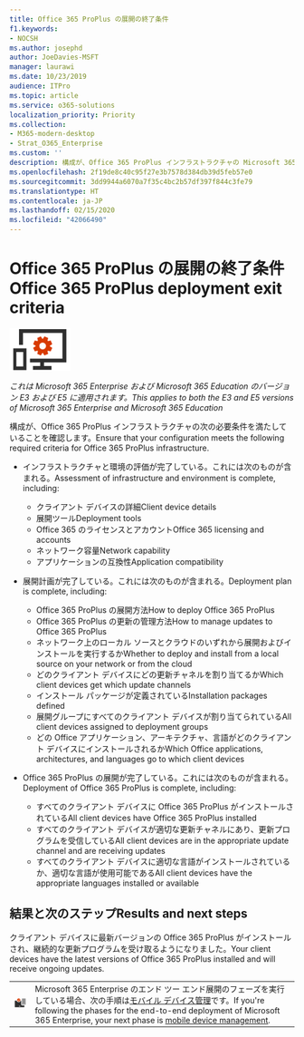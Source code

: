 ```yaml
---
title: Office 365 ProPlus の展開の終了条件
f1.keywords:
- NOCSH
ms.author: josephd
author: JoeDavies-MSFT
manager: laurawi
ms.date: 10/23/2019
audience: ITPro
ms.topic: article
ms.service: o365-solutions
localization_priority: Priority
ms.collection:
- M365-modern-desktop
- Strat_O365_Enterprise
ms.custom: ''
description: 構成が、Office 365 ProPlus インフラストラクチャの Microsoft 365 Enterprise の終了条件を満たしていることを確認します。
ms.openlocfilehash: 2f19de8c40c95f27e3b7578d384db39d5feb57e0
ms.sourcegitcommit: 3dd9944a6070a7f35c4bc2b57df397f844c3fe79
ms.translationtype: HT
ms.contentlocale: ja-JP
ms.lasthandoff: 02/15/2020
ms.locfileid: "42066490"
---
```

# <a name="office-365-proplus-deployment-exit-criteria"></a><span data-ttu-id="83926-103">Office 365 ProPlus の展開の終了条件</span><span class="sxs-lookup"><span data-stu-id="83926-103">Office 365 ProPlus deployment exit criteria</span></span>

![フェーズ 4: Office 365 ProPlus](../media/deploy-foundation-infrastructure/O365proplus_icon-small.png)

<span data-ttu-id="83926-105">*これは Microsoft 365 Enterprise および Microsoft 365 Education のバージョン E3 および E5 に適用されます。*</span><span class="sxs-lookup"><span data-stu-id="83926-105">*This applies to both the E3 and E5 versions of Microsoft 365 Enterprise and Microsoft 365 Education*</span></span>

<span data-ttu-id="83926-106">構成が、Office 365 ProPlus インフラストラクチャの次の必要条件を満たしていることを確認します。</span><span class="sxs-lookup"><span data-stu-id="83926-106">Ensure that your configuration meets the following required criteria for Office 365 ProPlus infrastructure.</span></span>

- <span data-ttu-id="83926-107">インフラストラクチャと環境の評価が完了している。これには次のものが含まれる。</span><span class="sxs-lookup"><span data-stu-id="83926-107">Assessment of infrastructure and environment is complete, including:</span></span>

    - <span data-ttu-id="83926-108">クライアント デバイスの詳細</span><span class="sxs-lookup"><span data-stu-id="83926-108">Client device details</span></span>
    - <span data-ttu-id="83926-109">展開ツール</span><span class="sxs-lookup"><span data-stu-id="83926-109">Deployment tools</span></span>
    - <span data-ttu-id="83926-110">Office 365 のライセンスとアカウント</span><span class="sxs-lookup"><span data-stu-id="83926-110">Office 365 licensing and accounts</span></span>
    - <span data-ttu-id="83926-111">ネットワーク容量</span><span class="sxs-lookup"><span data-stu-id="83926-111">Network capability</span></span>
    - <span data-ttu-id="83926-112">アプリケーションの互換性</span><span class="sxs-lookup"><span data-stu-id="83926-112">Application compatibility</span></span>

- <span data-ttu-id="83926-113">展開計画が完了している。これには次のものが含まれる。</span><span class="sxs-lookup"><span data-stu-id="83926-113">Deployment plan is complete, including:</span></span>

    - <span data-ttu-id="83926-114">Office 365 ProPlus の展開方法</span><span class="sxs-lookup"><span data-stu-id="83926-114">How to deploy Office 365 ProPlus</span></span>
    - <span data-ttu-id="83926-115">Office 365 ProPlus の更新の管理方法</span><span class="sxs-lookup"><span data-stu-id="83926-115">How to manage updates to Office 365 ProPlus</span></span>
    - <span data-ttu-id="83926-116">ネットワーク上のローカル ソースとクラウドのいずれから展開およびインストールを実行するか</span><span class="sxs-lookup"><span data-stu-id="83926-116">Whether to deploy and install from a local source on your network or from the cloud</span></span>
    - <span data-ttu-id="83926-117">どのクライアント デバイスにどの更新チャネルを割り当てるか</span><span class="sxs-lookup"><span data-stu-id="83926-117">Which client devices get which update channels</span></span>
    - <span data-ttu-id="83926-118">インストール パッケージが定義されている</span><span class="sxs-lookup"><span data-stu-id="83926-118">Installation packages defined</span></span>
    - <span data-ttu-id="83926-119">展開グループにすべてのクライアント デバイスが割り当てられている</span><span class="sxs-lookup"><span data-stu-id="83926-119">All client devices assigned to deployment groups</span></span>
    - <span data-ttu-id="83926-120">どの Office アプリケーション、アーキテクチャ、言語がどのクライアント デバイスにインストールされるか</span><span class="sxs-lookup"><span data-stu-id="83926-120">Which Office applications, architectures, and languages go to which client devices</span></span>

- <span data-ttu-id="83926-121">Office 365 ProPlus の展開が完了している。これには次のものが含まれる。</span><span class="sxs-lookup"><span data-stu-id="83926-121">Deployment of Office 365 ProPlus is complete, including:</span></span>

    - <span data-ttu-id="83926-122">すべてのクライアント デバイスに Office 365 ProPlus がインストールされている</span><span class="sxs-lookup"><span data-stu-id="83926-122">All client devices have Office 365 ProPlus installed</span></span>
    - <span data-ttu-id="83926-123">すべてのクライアント デバイスが適切な更新チャネルにあり、更新プログラムを受信している</span><span class="sxs-lookup"><span data-stu-id="83926-123">All client devices are in the appropriate update channel and are receiving updates</span></span>
    - <span data-ttu-id="83926-124">すべてのクライアント デバイスに適切な言語がインストールされているか、適切な言語が使用可能である</span><span class="sxs-lookup"><span data-stu-id="83926-124">All client devices have the appropriate languages installed or available</span></span>



## <a name="results-and-next-steps"></a><span data-ttu-id="83926-125">結果と次のステップ</span><span class="sxs-lookup"><span data-stu-id="83926-125">Results and next steps</span></span>

<span data-ttu-id="83926-126">クライアント デバイスに最新バージョンの Office 365 ProPlus がインストールされ、継続的な更新プログラムを受け取るようになりました。</span><span class="sxs-lookup"><span data-stu-id="83926-126">Your client devices have the latest versions of Office 365 ProPlus installed and will receive ongoing updates.</span></span>

|||
|:-------|:-----|
|![フェーズ 5: モバイル デバイス管理](../media/deploy-foundation-infrastructure/mobiledevicemgmt_icon-small.png)| <span data-ttu-id="83926-128">Microsoft 365 Enterprise のエンド ツー エンド展開のフェーズを実行している場合、次の手順は[モバイル デバイス管理](mobility-infrastructure.md)です。</span><span class="sxs-lookup"><span data-stu-id="83926-128">If you're following the phases for the end-to-end deployment of Microsoft 365 Enterprise, your next phase is [mobile device management](mobility-infrastructure.md).</span></span> |
